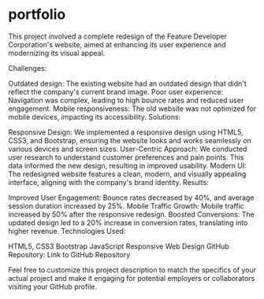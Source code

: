 # portfolio

This project involved a complete redesign of the Feature Developer Corporation's website, aimed at enhancing its user experience and modernizing its visual appeal.

Challenges:

Outdated design: The existing website had an outdated design that didn't reflect the company's current brand image.
Poor user experience: Navigation was complex, leading to high bounce rates and reduced user engagement.
Mobile responsiveness: The old website was not optimized for mobile devices, impacting its accessibility.
Solutions:

Responsive Design: We implemented a responsive design using HTML5, CSS3, and Bootstrap, ensuring the website looks and works seamlessly on various devices and screen sizes.
User-Centric Approach: We conducted user research to understand customer preferences and pain points. This data informed the new design, resulting in improved usability.
Modern UI: The redesigned website features a clean, modern, and visually appealing interface, aligning with the company's brand identity.
Results:

Improved User Engagement: Bounce rates decreased by 40%, and average session duration increased by 25%.
Mobile Traffic Growth: Mobile traffic increased by 50% after the responsive redesign.
Boosted Conversions: The updated design led to a 20% increase in conversion rates, translating into higher revenue.
Technologies Used:

HTML5, CSS3
Bootstrap
JavaScript
Responsive Web Design
GitHub Repository:
Link to GitHub Repository

Feel free to customize this project description to match the specifics of your actual project and make it engaging for potential employers or collaborators visiting your GitHub profile.









